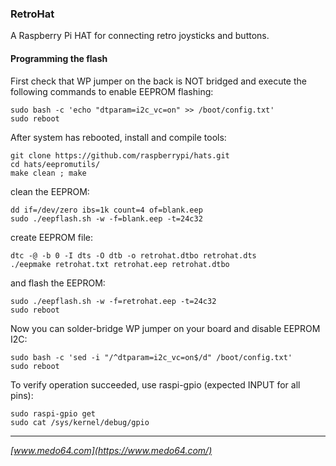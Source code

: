 ### RetroHat ###

A Raspberry Pi HAT for connecting retro joysticks and buttons.


#### Programming the flash ####

First check that WP jumper on the back is NOT bridged and execute the following
commands to enable EEPROM flashing:

    sudo bash -c 'echo "dtparam=i2c_vc=on" >> /boot/config.txt'
    sudo reboot

After system has rebooted, install and compile tools:

    git clone https://github.com/raspberrypi/hats.git
    cd hats/eepromutils/
    make clean ; make

clean the EEPROM:

    dd if=/dev/zero ibs=1k count=4 of=blank.eep
    sudo ./eepflash.sh -w -f=blank.eep -t=24c32

create EEPROM file:

    dtc -@ -b 0 -I dts -O dtb -o retrohat.dtbo retrohat.dts
    ./eepmake retrohat.txt retrohat.eep retrohat.dtbo

and flash the EEPROM:

    sudo ./eepflash.sh -w -f=retrohat.eep -t=24c32
    sudo reboot

Now you can solder-bridge WP jumper on your board and disable EEPROM I2C:

    sudo bash -c 'sed -i "/^dtparam=i2c_vc=on$/d" /boot/config.txt'
    sudo reboot

To verify operation succeeded, use raspi-gpio (expected INPUT for all pins):

    sudo raspi-gpio get
    sudo cat /sys/kernel/debug/gpio



---

*[www.medo64.com](https://www.medo64.com/)*
